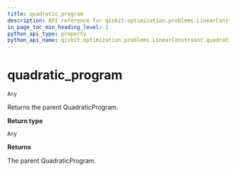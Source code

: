 ```yaml
---
title: quadratic_program
description: API reference for qiskit.optimization.problems.LinearConstraint.quadratic_program
in_page_toc_min_heading_level: 1
python_api_type: property
python_api_name: qiskit.optimization.problems.LinearConstraint.quadratic_program
---
```


# quadratic\_program

<span id="qiskit.optimization.problems.LinearConstraint.quadratic_program" />

`Any`

Returns the parent QuadraticProgram.

**Return type**

`Any`

**Returns**

The parent QuadraticProgram.

